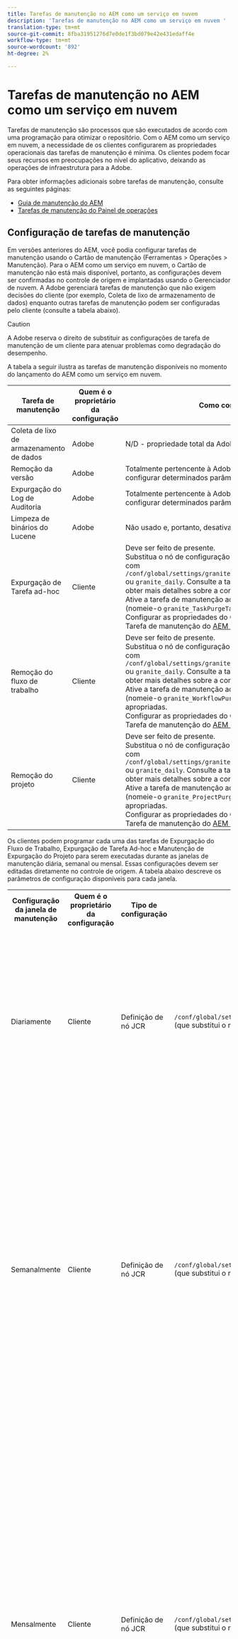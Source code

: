 ```yaml
---
title: Tarefas de manutenção no AEM como um serviço em nuvem
description: 'Tarefas de manutenção no AEM como um serviço em nuvem '
translation-type: tm+mt
source-git-commit: 8fba31951276d7e0de1f3bd079e42e431edaff4e
workflow-type: tm+mt
source-wordcount: '892'
ht-degree: 2%

---
```



# Tarefas de manutenção no AEM como um serviço em nuvem

Tarefas de manutenção são processos que são executados de acordo com uma programação para otimizar o repositório. Com o AEM como um serviço em nuvem, a necessidade de os clientes configurarem as propriedades operacionais das tarefas de manutenção é mínima. Os clientes podem focar seus recursos em preocupações no nível do aplicativo, deixando as operações de infraestrutura para a Adobe.

Para obter informações adicionais sobre tarefas de manutenção, consulte as seguintes páginas:

* [Guia de manutenção do AEM](https://helpx.adobe.com/experience-manager/kb/AEM6-Maintenance-Guide.html)
* [Tarefas de manutenção do Painel de operações](https://helpx.adobe.com/experience-manager/6-5/sites/administering/using/operations-dashboard.html#AutomatedMaintenanceTasks)

## Configuração de tarefas de manutenção

Em versões anteriores do AEM, você podia configurar tarefas de manutenção usando o Cartão de manutenção (Ferramentas > Operações > Manutenção). Para o AEM como um serviço em nuvem, o Cartão de manutenção não está mais disponível, portanto, as configurações devem ser confirmadas no controle de origem e implantadas usando o Gerenciador de nuvem. A Adobe gerenciará tarefas de manutenção que não exigem decisões do cliente (por exemplo, Coleta de lixo de armazenamento de dados) enquanto outras tarefas de manutenção podem ser configuradas pelo cliente (consulte a tabela abaixo).

>[!CAUTION]
>
>A Adobe reserva o direito de substituir as configurações de tarefa de manutenção de um cliente para atenuar problemas como degradação do desempenho.

A tabela a seguir ilustra as tarefas de manutenção disponíveis no momento do lançamento do AEM como um serviço em nuvem.

| Tarefa de manutenção | Quem é o proprietário da configuração | Como configurar (opcional) |
|---|---|---|
| Coleta de lixo de armazenamento de dados | Adobe | N/D - propriedade total da Adobe |
| Remoção da versão | Adobe | Totalmente pertencente à Adobe, mas no futuro, os clientes poderão configurar determinados parâmetros. |
| Expurgação do Log de Auditoria | Adobe | Totalmente pertencente à Adobe, mas no futuro, os clientes poderão configurar determinados parâmetros. |
| Limpeza de binários do Lucene | Adobe | Não usado e, portanto, desativado pela Adobe. |
| Expurgação de Tarefa ad-hoc | Cliente | Deve ser feito de presente. <br> Substitua o nó de configuração da janela Manutenção em `/libs` e `/apps` com `/conf/global/settings/granite/operations/maintenance/granite_weekly` ou `granite_daily`. Consulte a tabela Janela de manutenção abaixo para obter mais detalhes sobre a configuração. <br> Ative a tarefa de manutenção adicionando outro nó sob o nó acima (nomeie-o `granite_TaskPurgeTask`) com as propriedades apropriadas. <br> Configurar as propriedades do OSGI consulte a documentação da Tarefa de manutenção do [AEM 6.5](https://helpx.adobe.com/experience-manager/kb/AEM6-Maintenance-Guide.html) |
| Remoção do fluxo de trabalho | Cliente | Deve ser feito de presente. <br> Substitua o nó de configuração da janela Manutenção em `/libs` e `/apps` com `/conf/global/settings/granite/operations/maintenance/granite_weekly` ou `granite_daily`. Consulte a tabela Janela de manutenção abaixo para obter mais detalhes sobre a configuração. <br> Ative a tarefa de manutenção adicionando outro nó sob o nó acima (nomeie-o `granite_WorkflowPurgeTask`) com as propriedades apropriadas. <br> Configurar as propriedades do OSGI consulte a documentação da Tarefa de manutenção do [AEM 6.5](https://helpx.adobe.com/experience-manager/kb/AEM6-Maintenance-Guide.html) |
| Remoção do projeto | Cliente | Deve ser feito de presente. <br> Substitua o nó de configuração da janela Manutenção em `/libs` e `/apps` com `/conf/global/settings/granite/operations/maintenance/granite_weekly` ou `granite_daily`. Consulte a tabela Janela de manutenção abaixo para obter mais detalhes sobre a configuração. <br> Ative a tarefa de manutenção adicionando um nó sob o nó acima (nomeie-o `granite_ProjectPurgeTask`) com as propriedades apropriadas. <br> Configurar as propriedades do OSGI consulte a documentação da Tarefa de manutenção do [AEM 6.5](https://helpx.adobe.com/experience-manager/kb/AEM6-Maintenance-Guide.html) |

Os clientes podem programar cada uma das tarefas de Expurgação do Fluxo de Trabalho, Expurgação de Tarefa Ad-hoc e Manutenção de Expurgação do Projeto para serem executadas durante as janelas de manutenção diária, semanal ou mensal. Essas configurações devem ser editadas diretamente no controle de origem. A tabela abaixo descreve os parâmetros de configuração disponíveis para cada janela.

<table>
  <tr>
    <th>Configuração da janela de manutenção</th>
    <th>Quem é o proprietário da configuração</th>
    <th>Tipo de configuração</th>
    <th>Local</th>
    <th>Exemplo</th>
    <th>Parâmetros</th>
  </tr>
  <tr>
    <td>Diariamente</td>
    <td>Cliente</td>
    <td>Definição de nó JCR</td>
    <td><code>/conf/global/settings/granite/operations/maintenance/granite_daily </code> (que substitui o nó em <code>/apps</code> e <code>/libs</code>)</td>
    <td>Consulte a amostra de código 1 abaixo</td>
   <td>
    <ul>
    <li><strong>windowSchedule</strong> = diário (este valor não deve ser alterado)</li>
    <li><strong>windowStartTime</strong> = HH:MM usando como relógio de 24 horas. Define quando as Tarefas de Manutenção associadas à Janela de Manutenção Diária devem começar a ser executadas.</li>
    <li><strong>windowEndTime</strong> = HH:MM usando como relógio de 24 horas. Define quando as Tarefas de Manutenção associadas à Janela de Manutenção Diária devem parar de ser executadas se ainda não tiverem sido concluídas.</li>
    </ul> </td> 
  </tr>
  <tr>
    <td>Semanalmente</td>
    <td>Cliente</td>
    <td>Definição de nó JCR</td>
    <td><code>/conf/global/settings/granite/operations/maintenance/granite_weekly</code> (que substitui o nó em <code>/apps</code> e <code>/libs</code>)</td>
    <td>Consulte o código exemplo 2 abaixo</td>
     <td>
    <ul>
    <li><strong>windowSchedule</strong> = semanal (este valor não deve ser alterado)</li>
    <li><strong>windowStartTime</strong> = HH:MM usando como relógio de 24 horas. Define quando as Tarefas de manutenção associadas à Janela de manutenção semanal devem começar a ser executadas.</li>
    <li><strong>windowEndTime</strong> = HH:MM usando como relógio de 24 horas. Define quando as Tarefas de Manutenção associadas à Janela de Manutenção Semanal devem parar de ser executadas se ainda não tiverem sido concluídas.</li>
    <li><strong>windowScheduleWeekdays = Matriz de 2 valores de 1 a 7. por exemplo, [5,5].</strong> O primeiro valor da matriz é o dia de start quando a tarefa é programada e o segundo valor é o dia de término quando a tarefa seria interrompida. A hora exata do start e do fim é regida por windowStartTime e windowEndTime, respectivamente.</li>
    </ul> </td> 
  </tr>
  <tr>
    <td>Mensalmente</td>
    <td>Cliente</td>
    <td>Definição de nó JCR</td>
    <td><code>/conf/global/settings/granite/operations/maintenance/granite_monthly</code> (que substitui o nó em <code>/apps</code> e <code>/libs</code>)</td>
    <td>Consulte o código exemplo 3 abaixo</td>
     <td>
    <ul>
    <li><strong>windowSchedule</strong> = diário (este valor não deve ser alterado)</li>
    <li><strong>windowStartTime</strong> = HH:MM usando como relógio de 24 horas. Define quando as Tarefas de manutenção associadas à Janela de manutenção mensal devem começar a ser executadas.</li>
    <li><strong>windowEndTime</strong> = HH:MM usando como relógio de 24 horas. Define quando as Tarefas de Manutenção associadas à Janela de Manutenção Mensal devem parar de ser executadas se ainda não tiverem sido concluídas.</li>
    <li><strong>windowScheduleWeekdays = Matriz de 2 valores de 1 a 7. por exemplo, [5,5].</strong> O primeiro valor da matriz é o dia de start quando a tarefa é programada e o segundo valor é o dia de término quando a tarefa seria interrompida. A hora exata do start e do fim é regida por windowStartTime e windowEndTime, respectivamente.</li>
    <li><strong>windowFirstLastStartDay - 0/1</strong> 0 para agendar na primeira semana do mês ou 1 para agendar na última semana do mês. A ausência de um valor programaria efetivamente jobs todos os dias, conforme governado por windowScheduleWeekdays a cada mês.</li>
    </ul> </td> 
  </tr>
</table>

Amostra de código 1

```xml
<?xml version="1.0" encoding="UTF-8"?>
<jcr:root xmlns:sling="http://sling.apache.org/jcr/sling/1.0" 
  xmlns:jcr="http://www.jcp.org/jcr/1.0" 
  jcr:primaryType="sling:Folder"
  sling:configCollectionInherit="true"
  sling:configPropertyInherit="true"
  windowSchedule="daily"
  windowStartTime="03:00"
  windowEndTime="05:00"
 />
```

Amostra de código 2

```xml
<?xml version="1.0" encoding="UTF-8"?>
<jcr:root xmlns:sling="http://sling.apache.org/jcr/sling/1.0" 
   xmlns:jcr="http://www.jcp.org/jcr/1.0"
   jcr:primaryType="sling:Folder"
   sling:configCollectionInherit="true"
   sling:configPropertyInherit="true"
   windowEndTime="15:30"
   windowSchedule="weekly"
   windowScheduleWeekdays="[5,5]"
   windowStartTime="14:30"/>
```

Amostra de código 3

```xml
<?xml version="1.0" encoding="UTF-8"?>
<jcr:root xmlns:sling="http://sling.apache.org/jcr/sling/1.0" 
   xmlns:jcr="http://www.jcp.org/jcr/1.0"
   jcr:primaryType="sling:Folder"
   sling:configCollectionInherit="true"
   sling:configPropertyInherit="true"
   windowEndTime="15:30"
   windowSchedule="monthly"
   windowFirstLastStartDay=0
   windowScheduleWeekdays="[5,5]"
   windowStartTime="14:30"/>
```
